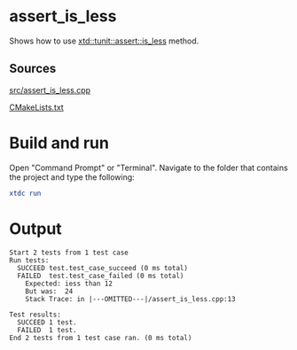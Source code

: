 # assert_is_less

Shows how to use [xtd::tunit::assert::is_less](../../../../src/xtd.tunit/include/xtd/assert.h) method.

## Sources

[src/assert_is_less.cpp](src/assert_is_less.cpp)

[CMakeLists.txt](CMakeLists.txt)

# Build and run

Open "Command Prompt" or "Terminal". Navigate to the folder that contains the project and type the following:

```cmake
xtdc run
```

# Output

```
Start 2 tests from 1 test case
Run tests:
  SUCCEED test.test_case_succeed (0 ms total)
  FAILED  test.test_case_failed (0 ms total)
    Expected: iess than 12
    But was:  24
    Stack Trace: in |---OMITTED---|/assert_is_less.cpp:13

Test results:
  SUCCEED 1 test.
  FAILED  1 test.
End 2 tests from 1 test case ran. (0 ms total)
```

